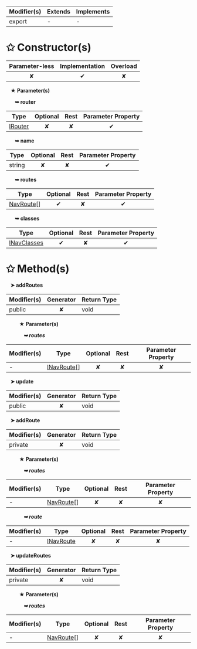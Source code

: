 | Modifier(s)                            | Extends                      | Implements                                    |
|----------------------------------------|------------------------------|-----------------------------------------------|
| export | - | - |

# &#10025; Constructor(s)

| Parameter-less                         | Implementation                          | Overload                          |
|:--------------------------------------:|:---------------------------------------:|:---------------------------------:|
| ✘ | ✔ | ✘ |

&nbsp;&nbsp; **&#9733; Parameter(s)**

&nbsp;&nbsp;&nbsp;&nbsp;&nbsp; **&#10149; router**

| Type                        | Optional                           | Rest                          | Parameter Property                          |
|-----------------------------|:----------------------------------:|:-----------------------------:|:-------------------------------------------:|
| [IRouter](/router/interface/router/irouter.md) | ✘  | ✘ | ✔ |

&nbsp;&nbsp;&nbsp;&nbsp;&nbsp; **&#10149; name**

| Type                        | Optional                           | Rest                          | Parameter Property                          |
|-----------------------------|:----------------------------------:|:-----------------------------:|:-------------------------------------------:|
| string | ✘  | ✘ | ✔ |

&nbsp;&nbsp;&nbsp;&nbsp;&nbsp; **&#10149; routes**

| Type                        | Optional                           | Rest                          | Parameter Property                          |
|-----------------------------|:----------------------------------:|:-----------------------------:|:-------------------------------------------:|
| [NavRoute](/router/class/nav-route/navroute.md)[] | ✔  | ✘ | ✔ |

&nbsp;&nbsp;&nbsp;&nbsp;&nbsp; **&#10149; classes**

| Type                        | Optional                           | Rest                          | Parameter Property                          |
|-----------------------------|:----------------------------------:|:-----------------------------:|:-------------------------------------------:|
| [INavClasses](/router/resources/interface/nav/inavclasses.md) | ✔  | ✘ | ✔ |

# &#10025; Method(s)

&nbsp;&nbsp; **&#10148; addRoutes**

| Modifier(s)                              | Generator                          | Return Type                       |
|------------------------------------------|:----------------------------------:|-----------------------------------|
| public | ✘ | void |

&nbsp;&nbsp;&nbsp;&nbsp;&nbsp;&nbsp;&nbsp;&nbsp; **&#9733; Parameter(s)**

&nbsp;&nbsp;&nbsp;&nbsp;&nbsp;&nbsp;&nbsp;&nbsp;&nbsp;&nbsp;&nbsp; _**&#10149; routes**_

| Modifier(s)                              | Type                        | Optional                           | Rest                          | Parameter Property                          |
|------------------------------------------|-----------------------------|:----------------------------------:|:-----------------------------:|:-------------------------------------------:|
| - | [INavRoute](/router/interface/nav/inavroute.md)[] | ✘  | ✘ | ✘ |

&nbsp;&nbsp; **&#10148; update**

| Modifier(s)                              | Generator                          | Return Type                       |
|------------------------------------------|:----------------------------------:|-----------------------------------|
| public | ✘ | void |

&nbsp;&nbsp; **&#10148; addRoute**

| Modifier(s)                              | Generator                          | Return Type                       |
|------------------------------------------|:----------------------------------:|-----------------------------------|
| private | ✘ | void |

&nbsp;&nbsp;&nbsp;&nbsp;&nbsp;&nbsp;&nbsp;&nbsp; **&#9733; Parameter(s)**

&nbsp;&nbsp;&nbsp;&nbsp;&nbsp;&nbsp;&nbsp;&nbsp;&nbsp;&nbsp;&nbsp; _**&#10149; routes**_

| Modifier(s)                              | Type                        | Optional                           | Rest                          | Parameter Property                          |
|------------------------------------------|-----------------------------|:----------------------------------:|:-----------------------------:|:-------------------------------------------:|
| - | [NavRoute](/router/class/nav-route/navroute.md)[] | ✘  | ✘ | ✘ |

&nbsp;&nbsp;&nbsp;&nbsp;&nbsp;&nbsp;&nbsp;&nbsp;&nbsp;&nbsp;&nbsp; _**&#10149; route**_

| Modifier(s)                              | Type                        | Optional                           | Rest                          | Parameter Property                          |
|------------------------------------------|-----------------------------|:----------------------------------:|:-----------------------------:|:-------------------------------------------:|
| - | [INavRoute](/router/interface/nav/inavroute.md) | ✘  | ✘ | ✘ |

&nbsp;&nbsp; **&#10148; updateRoutes**

| Modifier(s)                              | Generator                          | Return Type                       |
|------------------------------------------|:----------------------------------:|-----------------------------------|
| private | ✘ | void |

&nbsp;&nbsp;&nbsp;&nbsp;&nbsp;&nbsp;&nbsp;&nbsp; **&#9733; Parameter(s)**

&nbsp;&nbsp;&nbsp;&nbsp;&nbsp;&nbsp;&nbsp;&nbsp;&nbsp;&nbsp;&nbsp; _**&#10149; routes**_

| Modifier(s)                              | Type                        | Optional                           | Rest                          | Parameter Property                          |
|------------------------------------------|-----------------------------|:----------------------------------:|:-----------------------------:|:-------------------------------------------:|
| - | [NavRoute](/router/class/nav-route/navroute.md)[] | ✘  | ✘ | ✘ |